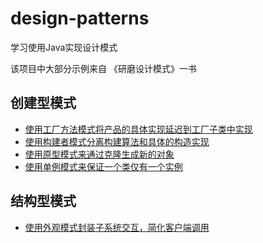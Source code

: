 # design-patterns
学习使用Java实现设计模式

该项目中大部分示例来自 《研磨设计模式》一书

## 创建型模式

- [使用工厂方法模式将产品的具体实现延迟到工厂子类中实现](https://github.com/iversonx/design-patterns/tree/master/factory-method)
- [使用构建者模式分离构建算法和具体的构造实现](https://github.com/iversonx/design-patterns/tree/master/builder)
- [使用原型模式来通过克隆生成新的对象](https://github.com/iversonx/design-patterns/tree/master/prototype)
- [使用单例模式来保证一个类仅有一个实例](https://github.com/iversonx/design-patterns/tree/master/singleton)

## 结构型模式

- [使用外观模式封装子系统交互，简化客户端调用](https://github.com/iversonx/design-patterns/tree/master/facade)
